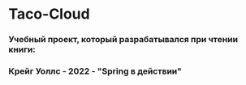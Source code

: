 # Taco-Cloud

### Учебный проект, который разрабатывался при чтении книги: 
### Крейг Уоллс - 2022 - "Spring в действии" 


